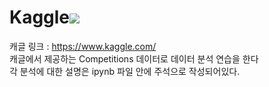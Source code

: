 # Kaggle<img src="https://img.shields.io/badge/Kaggle-20BEFF?style=flat-square&logo=kaggle&logoColor=white"/>
캐글 링크 : https://www.kaggle.com/        
캐글에서 제공하는 Competitions 데이터로 데이터 분석 연습을 한다      
각 분석에 대한 설명은 ipynb 파일 안에 주석으로 작성되어있다.
